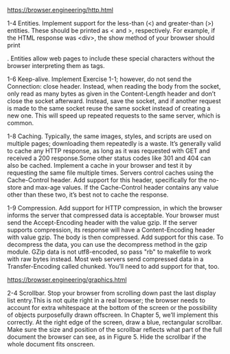 https://browser.engineering/http.html

1-4 Entities. Implement support for the less-than (&lt;) and greater-than (&gt;) entities. These should be printed as < and >, respectively. For example, if the HTML response was &lt;div&gt;, the show method of your browser should print <div>. Entities allow web pages to include these special characters without the browser interpreting them as tags.

1-6 Keep-alive. Implement Exercise 1-1; however, do not send the Connection: close header. Instead, when reading the body from the socket, only read as many bytes as given in the Content-Length header and don’t close the socket afterward. Instead, save the socket, and if another request is made to the same socket reuse the same socket instead of creating a new one. This will speed up repeated requests to the same server, which is common.

1-8 Caching. Typically, the same images, styles, and scripts are used on multiple pages; downloading them repeatedly is a waste. It’s generally valid to cache any HTTP response, as long as it was requested with GET and received a 200 response.Some other status codes like 301 and 404 can also be cached. Implement a cache in your browser and test it by requesting the same file multiple times. Servers control caches using the Cache-Control header. Add support for this header, specifically for the no-store and max-age values. If the Cache-Control header contains any value other than these two, it’s best not to cache the response.

1-9 Compression. Add support for HTTP compression, in which the browser informs the server that compressed data is acceptable. Your browser must send the Accept-Encoding header with the value gzip. If the server supports compression, its response will have a Content-Encoding header with value gzip. The body is then compressed. Add support for this case. To decompress the data, you can use the decompress method in the gzip module. GZip data is not utf8-encoded, so pass "rb" to makefile to work with raw bytes instead. Most web servers send compressed data in a Transfer-Encoding called chunked. You’ll need to add support for that, too.

https://browser.engineering/graphics.html

2-4 Scrollbar. Stop your browser from scrolling down past the last display list entry.This is not quite right in a real browser; the browser needs to account for extra whitespace at the bottom of the screen or the possibility of objects purposefully drawn offscreen. In Chapter 5, we’ll implement this correctly. At the right edge of the screen, draw a blue, rectangular scrollbar. Make sure the size and position of the scrollbar reflects what part of the full document the browser can see, as in Figure 5. Hide the scrollbar if the whole document fits onscreen.
